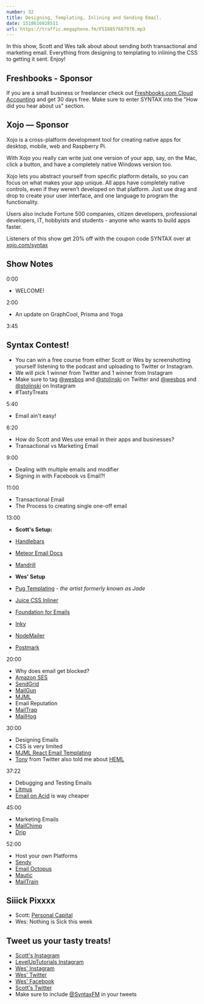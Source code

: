 ```yaml
---
number: 32
title: Designing, Templating, Inlining and Sending Email.
date: 1518616928511
url: https://traffic.megaphone.fm/FSI6857607970.mp3
---
```


In this show, Scott and Wes talk about about sending both transactional and marketing email. Everything from designing to templating to inlining the CSS to getting it sent. Enjoy!

## Freshbooks - Sponsor

If you are a small business or freelancer check out [Freshbooks.com Cloud Accounting](https://freshbooks.com/syntax) and get 30 days free. Make sure to enter SYNTAX into the "How did you hear about us" section.

## Xojo — Sponsor

Xojo is a cross-platform development tool for creating native apps for desktop, mobile, web and Raspberry Pi.

With Xojo you really can write just one version of your app, say, on the Mac, click a button, and have a completely native Windows version too.

Xojo lets you abstract yourself from specific platform details, so you can focus on what makes your app unique. All apps have completely native controls, even if they weren’t developed on that platform. Just use drag and drop to create your user interface, and one language to program the functionality.

Users also include Fortune 500 companies, citizen developers, professional developers, IT, hobbyists and students - anyone who wants to build apps faster.

Listeners of this show get 20% off with the coupon code SYNTAX over at [xojo.com/syntax](http://xojo.com/syntax)

## Show Notes

0:00

* WELCOME!

2:00

* An update on GraphCool, Prisma and Yoga

3:45

##  Syntax Contest!

* You can win a free course from either Scott or Wes by screenshotting yourself listening to the podcast and uploading to Twitter or Instagram.
* We will pick 1 winner from Twitter and 1 winner from Instagram
* Make sure to tag [@wesbos](https://twitter.com/wesbos) and [@stolinski](https://twitter.com/stolinski) on Twitter and [@wesbos](https://instagram.com/wesbos) and [@stolinski](https://instagram.com/stolinski) on Instagram
* \#TastyTreats

5:40
* Email ain't easy!


6:20

* How do Scott and Wes use email in their apps and businesses?
* Transactional vs Marketing Email

9:00

* Dealing with multiple emails and modifier
* Signing in with Facebook vs Email?!

11:00

* Transactional Email
* The Process to creating single one-off email

13:00

* **Scott's Setup:**
* [Handlebars](http://handlebarsjs.com/)
* [Meteor Email Docs](https://docs.meteor.com/api/email.html)
* [Mandrill](https://www.mandrill.com/)

* **Wes' Setup**
* [Pug Templating](https://pugjs.org/api/getting-started.html) - _the artist formerly known as Jade_
* [Juice CSS Inliner](https://www.npmjs.com/package/juice)
* [Foundation for Emails](https://foundation.zurb.com/emails/email-templates.html)
* [Inky](https://github.com/zurb/inky)
* [NodeMailer](https://nodemailer.com/about/)
* [Postmark](https://postmarkapp.com)


20:00

* Why does email get blocked?
* [Amazon SES](https://aws.amazon.com/ses/)
* [SendGrid](https://sendgrid.com/)
* [MailGun](https://www.mailgun.com/)
* [MJML](https://mjml.io/)
* Email Reputation
* [MailTrap](https://mailtrap.io/)
* [MailHog](https://github.com/mailhog/MailHog)

30:00

* Designing Emails
* CSS is very limited
* [MJML React Email Templating](https://mjml.io/)
* [Tony](https://twitter.com/TonyRanieri/status/963591591159099393) from Twitter also told me about [HEML](https://heml.io/)

37:22

* Debugging and Testing Emails
* [Litmus](http://litmus.com/)
* [Email on Acid](https://www.emailonacid.com/) is way cheaper


45:00

* Marketing Emails
* [MailChimp](http://mailchimp.com/)
* [Drip](https://getdrip.com)

52:00

* Host your own Platforms
* [Sendy](https://sendy.co/)
* [Email Octopus](https://emailoctopus.com/)
* [Mautic](http://mautic.org/)
* [MailTrain](https://github.com/Mailtrain-org/mailtrain)

## Siiick Pixxxx
* Scott: [Personal Capital](https://www.personalcapital.com/)
* Wes: Nothing is Sick this week

## Tweet us your tasty treats!

* [Scott's Instagram](https://www.instagram.com/stolinski/)
* [LevelUpTutorials Instagram](https://www.instagram.com/LevelUpTutorials/)
* [Wes' Instagram](https://www.instagram.com/wesbos/)
* [Wes' Twitter](https://twitter.com/wesbos)
* [Wes' Facebook](https://www.facebook.com/wesbos.developer)
* [Scott's Twitter](https://twitter.com/stolinski)
* Make sure to include [@SyntaxFM](https://twitter.com/SyntaxFM) in your tweets
